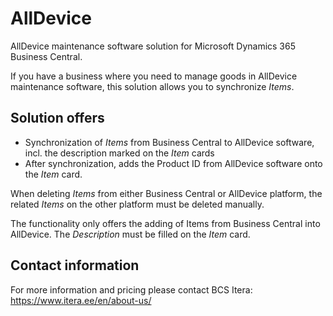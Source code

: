 # AllDevice
AllDevice maintenance software solution for Microsoft Dynamics 365 Business Central.
  
If you have a business where you need to manage goods in AllDevice maintenance software, this solution allows you to synchronize _Items_.

## Solution offers
* Synchronization of _Items_ from Business Central to AllDevice software, incl. the description marked on the _Item_ cards
* After synchronization, adds the Product ID from AllDevice software onto the _Item_ card.

When deleting _Items_ from either Business Central or AllDevice platform, the related _Items_ on the other platform must be deleted manually. 

The functionality only offers the adding of Items from Business Central into AllDevice. The _Description_ must be filled on the _Item_ card.

## Contact information
For more information and pricing please contact BCS Itera:  
<a href="https://www.itera.ee/en/about-us/" target="_blank">https://www.itera.ee/en/about-us/</a>